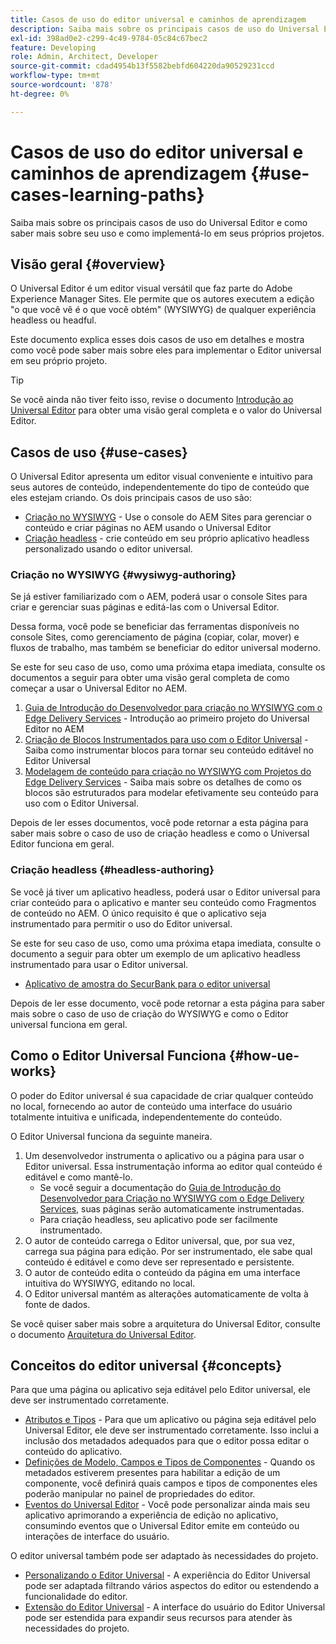 ```yaml
---
title: Casos de uso do editor universal e caminhos de aprendizagem
description: Saiba mais sobre os principais casos de uso do Universal Editor e como aprender sobre seu uso e como implementá-lo em seus próprios projetos.
exl-id: 398ad0e2-c299-4c49-9784-05c84c67bec2
feature: Developing
role: Admin, Architect, Developer
source-git-commit: cdad4954b13f5582bebfd604220da90529231ccd
workflow-type: tm+mt
source-wordcount: '878'
ht-degree: 0%

---
```


# Casos de uso do editor universal e caminhos de aprendizagem {#use-cases-learning-paths}

Saiba mais sobre os principais casos de uso do Universal Editor e como saber mais sobre seu uso e como implementá-lo em seus próprios projetos.

## Visão geral {#overview}

O Universal Editor é um editor visual versátil que faz parte do Adobe Experience Manager Sites. Ele permite que os autores executem a edição &quot;o que você vê é o que você obtém&quot; (WYSIWYG) de qualquer experiência headless ou headful.

Este documento explica esses dois casos de uso em detalhes e mostra como você pode saber mais sobre eles para implementar o Editor universal em seu próprio projeto.

>[!TIP]
>
>Se você ainda não tiver feito isso, revise o documento [Introdução ao Universal Editor](/help/implementing/universal-editor/introduction.md) para obter uma visão geral completa e o valor do Universal Editor.

## Casos de uso {#use-cases}

O Universal Editor apresenta um editor visual conveniente e intuitivo para seus autores de conteúdo, independentemente do tipo de conteúdo que eles estejam criando. Os dois principais casos de uso são:

* [Criação no WYSIWYG](#wysiwyg-authoring) - Use o console do AEM Sites para gerenciar o conteúdo e criar páginas no AEM usando o Universal Editor
* [Criação headless](#headless-authoring) - crie conteúdo em seu próprio aplicativo headless personalizado usando o editor universal.

### Criação no WYSIWYG {#wysiwyg-authoring}

Se já estiver familiarizado com o AEM, poderá usar o console Sites para criar e gerenciar suas páginas e editá-las com o Universal Editor.

Dessa forma, você pode se beneficiar das ferramentas disponíveis no console Sites, como gerenciamento de página (copiar, colar, mover) e fluxos de trabalho, mas também se beneficiar do editor universal moderno.

Se este for seu caso de uso, como uma próxima etapa imediata, consulte os documentos a seguir para obter uma visão geral completa de como começar a usar o Universal Editor no AEM.

1. [Guia de Introdução do Desenvolvedor para criação no WYSIWYG com o Edge Delivery Services](/help/edge/wysiwyg-authoring/edge-dev-getting-started.md) - Introdução ao primeiro projeto do Universal Editor no AEM
1. [Criação de Blocos Instrumentados para uso com o Editor Universal](/help/edge/wysiwyg-authoring/create-block.md) - Saiba como instrumentar blocos para tornar seu conteúdo editável no Editor Universal
1. [Modelagem de conteúdo para criação no WYSIWYG com Projetos do Edge Delivery Services](/help/edge/wysiwyg-authoring/content-modeling.md) - Saiba mais sobre os detalhes de como os blocos são estruturados para modelar efetivamente seu conteúdo para uso com o Editor Universal.

Depois de ler esses documentos, você pode retornar a esta página para saber mais sobre o caso de uso de criação headless e como o Universal Editor funciona em geral.

### Criação headless {#headless-authoring}

Se você já tiver um aplicativo headless, poderá usar o Editor universal para criar conteúdo para o aplicativo e manter seu conteúdo como Fragmentos de conteúdo no AEM. O único requisito é que o aplicativo seja instrumentado para permitir o uso do Editor universal.

Se este for seu caso de uso, como uma próxima etapa imediata, consulte o documento a seguir para obter um exemplo de um aplicativo headless instrumentado para usar o Editor universal.

* [Aplicativo de amostra do SecurBank para o editor universal](/help/implementing/universal-editor/securbank.md)

Depois de ler esse documento, você pode retornar a esta página para saber mais sobre o caso de uso de criação do WYSIWYG e como o Editor universal funciona em geral.

## Como o Editor Universal Funciona {#how-ue-works}

O poder do Editor universal é sua capacidade de criar qualquer conteúdo no local, fornecendo ao autor de conteúdo uma interface do usuário totalmente intuitiva e unificada, independentemente do conteúdo.

O Editor Universal funciona da seguinte maneira.

1. Um desenvolvedor instrumenta o aplicativo ou a página para usar o Editor universal. Essa instrumentação informa ao editor qual conteúdo é editável e como mantê-lo.
   * Se você seguir a documentação do [Guia de Introdução do Desenvolvedor para Criação no WYSIWYG com o Edge Delivery Services](/help/edge/wysiwyg-authoring/edge-dev-getting-started.md), suas páginas serão automaticamente instrumentadas.
   * Para criação headless, seu aplicativo pode ser facilmente instrumentado.
1. O autor de conteúdo carrega o Editor universal, que, por sua vez, carrega sua página para edição. Por ser instrumentado, ele sabe qual conteúdo é editável e como deve ser representado e persistente.
1. O autor de conteúdo edita o conteúdo da página em uma interface intuitiva do WYSIWYG, editando no local.
1. O Editor universal mantém as alterações automaticamente de volta à fonte de dados.

Se você quiser saber mais sobre a arquitetura do Universal Editor, consulte o documento [Arquitetura do Universal Editor](/help/implementing/universal-editor/architecture.md).

## Conceitos do editor universal {#concepts}

Para que uma página ou aplicativo seja editável pelo Editor universal, ele deve ser instrumentado corretamente.

* [Atributos e Tipos](/help/implementing/universal-editor/attributes-types.md) - Para que um aplicativo ou página seja editável pelo Universal Editor, ele deve ser instrumentado corretamente. Isso inclui a inclusão dos metadados adequados para que o editor possa editar o conteúdo do aplicativo.
* [Definições de Modelo, Campos e Tipos de Componentes](/help/implementing/universal-editor/field-types.md) - Quando os metadados estiverem presentes para habilitar a edição de um componente, você definirá quais campos e tipos de componentes eles poderão manipular no painel de propriedades do editor.
* [Eventos do Universal Editor](/help/implementing/universal-editor/events.md) - Você pode personalizar ainda mais seu aplicativo aprimorando a experiência de edição no aplicativo, consumindo eventos que o Universal Editor emite em conteúdo ou interações de interface do usuário.

O editor universal também pode ser adaptado às necessidades do projeto.

* [Personalizando o Editor Universal](/help/implementing/universal-editor/customizing.md) - A experiência do Editor Universal pode ser adaptada filtrando vários aspectos do editor ou estendendo a funcionalidade do editor.
* [Extensão do Editor Universal](/help/implementing/universal-editor/extending.md) - A interface do usuário do Editor Universal pode ser estendida para expandir seus recursos para atender às necessidades do projeto.
